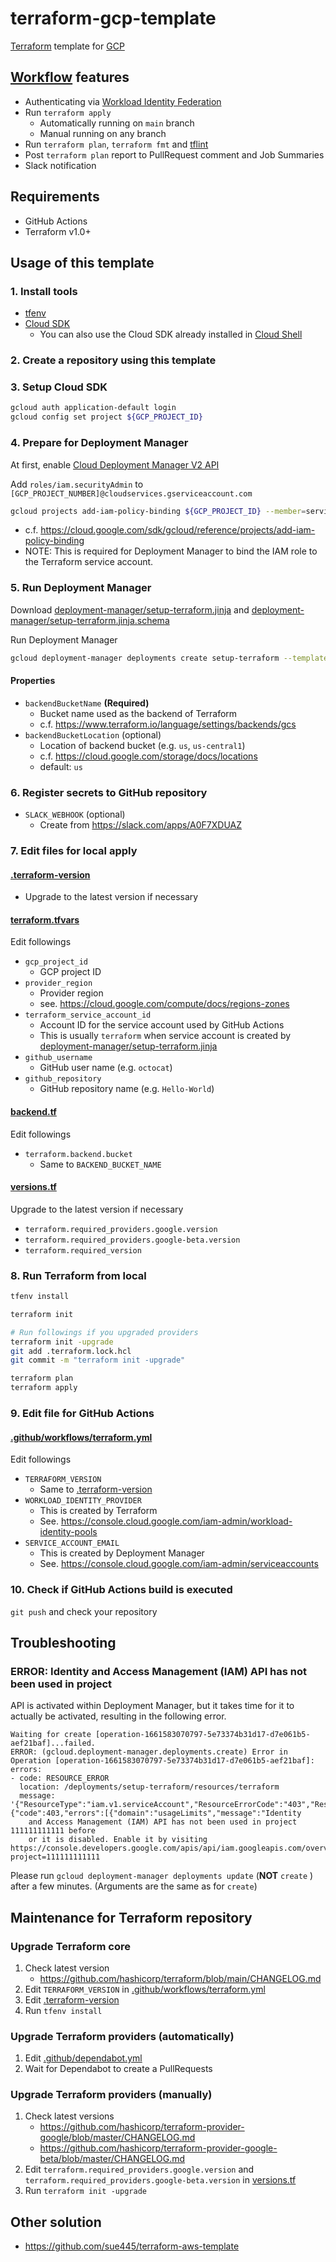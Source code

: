 # terraform-gcp-template
[Terraform](https://www.terraform.io/) template for [GCP](https://cloud.google.com/)

## [Workflow](.github/workflows/terraform.yml) features
* Authenticating via [Workload Identity Federation](https://cloud.google.com/iam/docs/configuring-workload-identity-federation#github-actions)
* Run `terraform apply`
  * Automatically running on `main` branch
  * Manual running on any branch
* Run `terraform plan`, `terraform fmt` and [tflint](https://github.com/terraform-linters/tflint)
* Post `terraform plan` report to PullRequest comment and Job Summaries
* Slack notification

## Requirements
* GitHub Actions
* Terraform v1.0+

## Usage of this template
### 1. Install tools
* [tfenv](https://github.com/tfutils/tfenv)
* [Cloud SDK](https://cloud.google.com/sdk/docs/install)
  * You can also use the Cloud SDK already installed in [Cloud Shell](https://cloud.google.com/shell)

### 2. Create a repository using this template

### 3. Setup Cloud SDK
```bash
gcloud auth application-default login
gcloud config set project ${GCP_PROJECT_ID}
```

### 4. Prepare for Deployment Manager
At first, enable [Cloud Deployment Manager V2 API](https://console.cloud.google.com/marketplace/product/google/deploymentmanager.googleapis.com)

Add `roles/iam.securityAdmin` to `[GCP_PROJECT_NUMBER]@cloudservices.gserviceaccount.com`

```bash
gcloud projects add-iam-policy-binding ${GCP_PROJECT_ID} --member=serviceAccount:${GCP_PROJECT_NUMBER}@cloudservices.gserviceaccount.com --role=roles/iam.securityAdmin
```

* c.f. https://cloud.google.com/sdk/gcloud/reference/projects/add-iam-policy-binding
* NOTE: This is required for Deployment Manager to bind the IAM role to the Terraform service account.

### 5. Run Deployment Manager
Download [deployment-manager/setup-terraform.jinja](deployment-manager/setup-terraform.jinja) and [deployment-manager/setup-terraform.jinja.schema](deployment-manager/setup-terraform.jinja.schema)

Run Deployment Manager

```bash
gcloud deployment-manager deployments create setup-terraform --template /path/to/setup-terraform.jinja --properties backendBucketName:${BACKEND_BUCKET_NAME},backendBucketLocation:${BACKEND_BUCKET_LOCATION}
```

#### Properties
* `backendBucketName` **(Required)**
  * Bucket name used as the backend of Terraform
  * c.f. https://www.terraform.io/language/settings/backends/gcs
* `backendBucketLocation` (optional)
  * Location of backend bucket (e.g. `us`, `us-central1`)
  * c.f. https://cloud.google.com/storage/docs/locations
  * default: `us`

### 6. Register secrets to GitHub repository
* `SLACK_WEBHOOK` (optional)
  * Create from https://slack.com/apps/A0F7XDUAZ

### 7. Edit files for local apply
#### [.terraform-version](.terraform-version)
* Upgrade to the latest version if necessary

#### [terraform.tfvars](terraform.tfvars)
Edit followings

* `gcp_project_id`
  * GCP project ID
* `provider_region`
  * Provider region
  * see. https://cloud.google.com/compute/docs/regions-zones
* `terraform_service_account_id`
  * Account ID for the service account used by GitHub Actions
  * This is usually `terraform` when service account is created by [deployment-manager/setup-terraform.jinja](deployment-manager/setup-terraform.jinja)
* `github_username`
  * GitHub user name (e.g. `octocat`)
* `github_repository`
  * GitHub repository name (e.g. `Hello-World`)

#### [backend.tf](backend.tf)
Edit followings

* `terraform.backend.bucket`
  * Same to `BACKEND_BUCKET_NAME`

#### [versions.tf](versions.tf)
Upgrade to the latest version if necessary

* `terraform.required_providers.google.version`
* `terraform.required_providers.google-beta.version`
* `terraform.required_version`

### 8. Run Terraform from local
```bash
tfenv install

terraform init

# Run followings if you upgraded providers
terraform init -upgrade
git add .terraform.lock.hcl
git commit -m "terraform init -upgrade"

terraform plan
terraform apply
```

### 9. Edit file for GitHub Actions
#### [.github/workflows/terraform.yml](.github/workflows/terraform.yml)
Edit followings

* `TERRAFORM_VERSION`
  * Same to [.terraform-version](.terraform-version)
* `WORKLOAD_IDENTITY_PROVIDER`
  * This is created by Terraform
  * See. https://console.cloud.google.com/iam-admin/workload-identity-pools
* `SERVICE_ACCOUNT_EMAIL`
  * This is created by Deployment Manager
  * See. https://console.cloud.google.com/iam-admin/serviceaccounts

### 10. Check if GitHub Actions build is executed
`git push` and check your repository

## Troubleshooting
### ERROR: Identity and Access Management (IAM) API has not been used in project
API is activated within Deployment Manager, but it takes time for it to actually be activated, resulting in the following error.

```
Waiting for create [operation-1661583070797-5e73374b31d17-d7e061b5-aef21baf]...failed.
ERROR: (gcloud.deployment-manager.deployments.create) Error in Operation [operation-1661583070797-5e73374b31d17-d7e061b5-aef21baf]: errors:
- code: RESOURCE_ERROR
  location: /deployments/setup-terraform/resources/terraform
  message: '{"ResourceType":"iam.v1.serviceAccount","ResourceErrorCode":"403","ResourceErrorMessage":{"code":403,"errors":[{"domain":"usageLimits","message":"Identity
    and Access Management (IAM) API has not been used in project 111111111111 before
    or it is disabled. Enable it by visiting https://console.developers.google.com/apis/api/iam.googleapis.com/overview?project=111111111111
```

Please run `gcloud deployment-manager deployments update` (**NOT** `create` ) after a few minutes. (Arguments are the same as for `create`)

## Maintenance for Terraform repository
### Upgrade Terraform core
1. Check latest version
    * https://github.com/hashicorp/terraform/blob/main/CHANGELOG.md
2. Edit `TERRAFORM_VERSION` in [.github/workflows/terraform.yml](.github/workflows/terraform.yml)
3. Edit [.terraform-version](.terraform-version)
4. Run `tfenv install`

### Upgrade Terraform providers (automatically)
1. Edit [.github/dependabot.yml](.github/dependabot.yml)
2. Wait for Dependabot to create a PullRequests

### Upgrade Terraform providers (manually)
1. Check latest versions
    * https://github.com/hashicorp/terraform-provider-google/blob/master/CHANGELOG.md
    * https://github.com/hashicorp/terraform-provider-google-beta/blob/master/CHANGELOG.md
2. Edit `terraform.required_providers.google.version` and `terraform.required_providers.google-beta.version` in [versions.tf](versions.tf)
3. Run `terraform init -upgrade`

## Other solution
* https://github.com/sue445/terraform-aws-template

